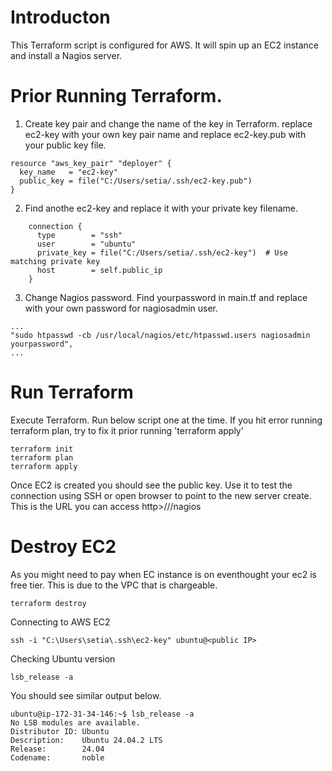 # Introducton
This Terraform script is configured for AWS. It will spin up an EC2 instance and install a Nagios server.


# Prior Running Terraform.
1. Create key pair and change the name of the key in Terraform. replace ec2-key with your own key pair name and replace ec2-key.pub with your public key file.
```
resource "aws_key_pair" "deployer" {
  key_name   = "ec2-key"
  public_key = file("C:/Users/setia/.ssh/ec2-key.pub")
}
```
2. Find anothe ec2-key and replace it with your private key filename.

```
    connection {
      type        = "ssh"
      user        = "ubuntu"
      private_key = file("C:/Users/setia/.ssh/ec2-key")  # Use matching private key
      host        = self.public_ip
    }
```
3. Change Nagios password.
Find yourpassword in main.tf and replace with your own password for nagiosadmin user.
```
...
"sudo htpasswd -cb /usr/local/nagios/etc/htpasswd.users nagiosadmin yourpassword",
...
```

# Run Terraform
Execute Terraform. Run below script one at the time. If you hit error running terraform plan, try to fix it prior running 'terraform apply'
```
terraform init
terraform plan
terraform apply
```
Once EC2 is created you should see the public key. Use it to test the connection using SSH or open browser to point to the new server create. This is the URL you can access http>//<public-ip>/nagios


# Destroy EC2
As you might need to pay when EC instance is on eventhought your ec2 is free tier. This is due to the VPC that is chargeable.
```
terraform destroy
```


Connecting to AWS EC2

```
ssh -i "C:\Users\setia\.ssh\ec2-key" ubuntu@<public IP>
```

Checking Ubuntu version

```
lsb_release -a
```

You should see similar output below.
```
ubuntu@ip-172-31-34-146:~$ lsb_release -a
No LSB modules are available.
Distributor ID: Ubuntu
Description:    Ubuntu 24.04.2 LTS
Release:        24.04
Codename:       noble
```

